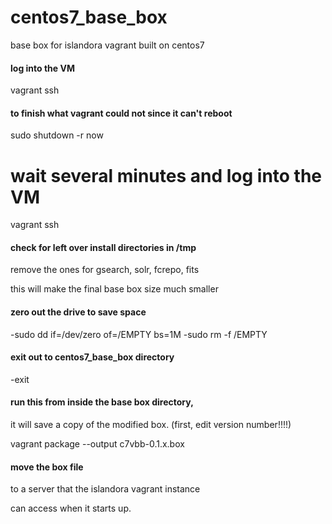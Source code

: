 # centos7_base_box
base box for islandora vagrant built on centos7


#### log into the VM
vagrant ssh

#### to finish what vagrant could not since it can't reboot
sudo shutdown -r now
# wait several minutes and log into the VM
vagrant ssh

#### check for left over install directories in /tmp
remove the ones for gsearch, solr, fcrepo, fits

this will make the final base box size much smaller

#### zero out the drive to save space

-sudo dd if=/dev/zero of=/EMPTY bs=1M
-sudo rm -f /EMPTY

#### exit out to centos7_base_box directory
-exit

#### run this from inside the base box directory,
it will save a copy of the modified box. (first, edit version number!!!!)

 vagrant package --output c7vbb-0.1.x.box

#### move the box file 

to a server that the islandora vagrant instance

can access when it starts up.
